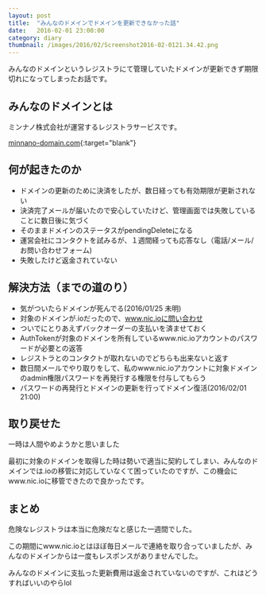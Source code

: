 ```yaml
---
layout: post
title:  "みんなのドメインでドメインを更新できなかった話"
date:   2016-02-01 23:00:00
category: diary
thumbnail: /images/2016/02/Screenshot2016-02-0121.34.42.png
---
```


みんなのドメインというレジストラにて管理していたドメインが更新できず期限切れになってしまったお話です。

## みんなのドメインとは

ミンナノ株式会社が運営するレジストラサービスです。

[minnano-domain.com](https://minnano-domain.com/index.php){:target="blank"}

## 何が起きたのか

- ドメインの更新のために決済をしたが、数日経っても有効期限が更新されない
- 決済完了メールが届いたので安心していたけど、管理画面では失敗していることに数日後に気づく
- そのままドメインのステータスがpendingDeleteになる
- 運営会社にコンタクトを試みるが、１週間経っても応答なし（電話/メール/お問い合わせフォーム)
- 失敗したけど返金されていない

## 解決方法（までの道のり）
- 気がついたらドメインが死んでる(2016/01/25 未明)
- 対象のドメインが.ioだったので、www.nic.ioに問い合わせ
- ついでにとりあえずバックオーダーの支払いを済ませておく
- AuthTokenが対象のドメインを所有しているwww.nic.ioアカウントのパスワードが必要との返答
- レジストラとのコンタクトが取れないのでどちらも出来ないと返す
- 数日間メールでやり取りをして、私のwww.nic.ioアカウントに対象ドメインのadmin権限パスワードを再発行する権限を付与してもらう
- パスワードの再発行とドメインの更新を行ってドメイン復活(2016/02/01 21:00)

## 取り戻せた
一時は人間やめようかと思いました

最初に対象のドメインを取得した時は勢いで適当に契約してしまい、みんなのドメインでは.ioの移管に対応していなくて困っていたのですが、この機会にwww.nic.ioに移管できたので良かったです。

## まとめ
危険なレジストラは本当に危険だなと感じた一週間でした。

この期間にwww.nic.ioとはほぼ毎日メールで連絡を取り合っていましたが、みんなのドメインからは一度もレスポンスがありませんでした。

みんなのドメインに支払った更新費用は返金されていないのですが、これはどうすればいいのやらlol
